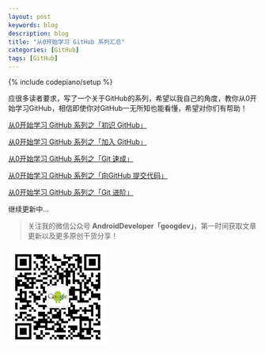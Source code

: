 ```yaml
---
layout: post
keywords: blog
description: blog
title: "从0开始学习 GitHub 系列汇总"
categories: [GitHub]
tags: [GitHub]
---
```

{% include codepiano/setup %}

应很多读者要求，写了一个关于GitHub的系列，希望以我自己的角度，教你从0开始学习GitHub，相信即使你对GitHub一无所知也能看懂，希望对你们有帮助！

[从0开始学习 GitHub 系列之「初识 GitHub」](http://stormzhang.com/github/2016/05/25/learn-github-from-zero1/)

[从0开始学习 GitHub 系列之「加入 GitHub」](http://stormzhang.com/github/2016/05/26/learn-github-from-zero2/)

[从0开始学习 GitHub 系列之「Git 速成」](http://stormzhang.com/github/2016/05/30/learn-github-from-zero3/)

[从0开始学习 GitHub 系列之「向GitHub 提交代码」](http://stormzhang.com/github/2016/06/04/learn-github-from-zero4/)

[从0开始学习 GitHub 系列之「Git 进阶」](http://stormzhang.com/github/2016/06/16/learn-github-from-zero5/)

继续更新中...

> 关注我的微信公众号 **AndroidDeveloper「googdev」**，第一时间获取文章更新以及更多原创干货分享！

![图片描述](/image/weixinpublic_200.png)